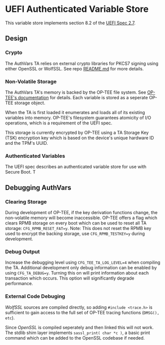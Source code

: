 UEFI Authenticated Variable Store
===========

This variable store implements section 8.2 of the [UEFI Spec 2.7](https://uefi.org/sites/default/files/resources/UEFI%20Spec%202_7_B.pdf).


## Design

### Crypto

The AuthVars TA relies on external crypto libraries for PKCS7 signing using either OpenSSL or WolfSSL. See repo [README.md](../../../README.md#3-crypto-options) for more details.

### Non-Volatile Storage

The AuthVars TA's memory is backed by the OP-TEE file system. See [OP-TEE's documentation](https://optee.readthedocs.io/architecture/secure_storage.html) for details. Each variable is stored as a seperate OP-TEE storage object.

When the TA is first loaded it enumerates and loads all of its existing variables into memory. OP-TEE's filesystem guarantees atomicity of I/O operations, which is a requirement of the UEFI spec.

This storage is currently encrypted by OP-TEE using a TA Storage Key (TSK) encryption key which is based on the device's unique hardware ID and the TPM's UUID.

### Authenticated Variables

The UEFI spec describes an authenticated variable store for use with Secure Boot. T

## Debugging AuthVars

### Clearing Storage

During development of OP-TEE, if the key derivation functions change, the non-volatile memory will become inaccessible. OP-TEE offers a flag which clears RPMB storage on every boot which can be used to reset all TA storage: `CFG_RPMB_RESET_FAT=y`. Note: This does not reset the RPMB key used to encrypt the backing storage, use `CFG_RPMB_TESTKEY=y` during development.

### Debug Output

Increase the debugging level using `CFG_TEE_TA_LOG_LEVEL=4` when compiling the TA. Additional development only debug information can be enabled by using `CFG_TA_DEBUG=y`. Turning this on will print information about each transaction which occurs. This option will significantly degrade performance.

### External Code Debuging

*WolfSSL* sources are compiled directly, so adding `#include <trace.h>` is sufficient to gain access to the full set of OP-TEE tracing functions (`DMSG(), etc`).

Since *OpenSSL* is compiled seperately and then linked this will not work. The stdlib shim layer implements `sassl_print( char *c )`, a basic print command which can be added to the OpenSSL codebase if needed.